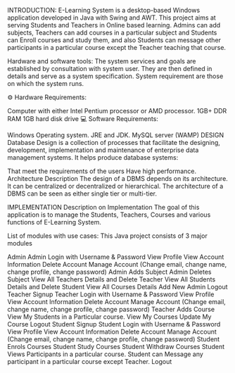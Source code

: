 INTRODUCTION:
E-Learning System is a desktop-based Windows application developed in Java with Swing and AWT. This project aims at serving Students and Teachers in Online based learning. Admins can add subjects, Teachers can add courses in a particular subject and Students can Enroll courses and study them, and also Students can message other participants in a particular course except the Teacher teaching that course.

Hardware and software tools:
The system services and goals are established by consultation with system user. They are then defined in details and serve as a system specification. System requirement are those on which the system runs.


⚙️ Hardware Requirements:

Computer with either Intel Pentium processor or AMD processor.
1GB+ DDR RAM
1GB hard disk drive
💻 Software Requirements:

Windows Operating system.
JRE and JDK.
MySQL server (WAMP)
DESIGN
Database Design is a collection of processes that facilitate the designing, development, implementation and maintenance of enterprise data management systems.
It helps produce database systems:

That meet the requirements of the users
Have high performance.
Architecture Description
The design of a DBMS depends on its architecture. It can be centralized or decentralized or hierarchical. The architecture of a DBMS can be seen as either single tier or multi-tier.


IMPLEMENTATION
Description on Implementation
The goal of this application is to manage the Students, Teachers, Courses and various functions of E-Learning System.

List of modules with use cases:
This Java project consists of 3 major modules

Admin
Admin Login with Username & Password
View Profile
View Account Information
Delete Account
Manage Account (Change email, change name, change profile, change password)
Admin Adds Subject
Admin Deletes Subject
View All Teachers Details and Delete Teacher
View All Students Details and Delete Student
View All Courses Details
Add New Admin
Logout
Teacher
Signup
Teacher Login with Username & Password
View Profile
View Account Information
Delete Account
Manage Account (Change email, change name, change profile, change password)
Teacher Adds Course
View My Students in a Particular course.
View My Courses
Update My Course
Logout
Student
Signup
Student Login with Username & Password
View Profile
View Account Information
Delete Account
Manage Account (Change email, change name, change profile, change password)
Student Enrols Courses
Student Study Courses
Student Withdraw Courses
Student Views Participants in a particular course.
Student can Message any participant in a particular course except Teacher.
Logout

